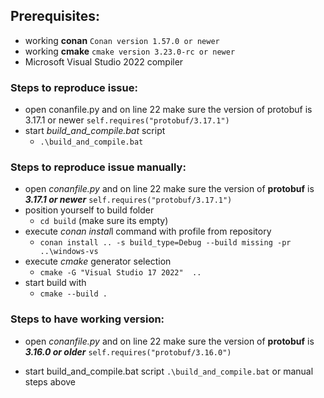 ## Prerequisites:

- working **conan** ```Conan version 1.57.0 or newer```
- working **cmake** ```cmake version 3.23.0-rc or newer```
- Microsoft Visual Studio 2022 compiler



### Steps to reproduce issue:

- open conanfile.py and on line 22 make sure the version of protobuf is 3.17.1 or newer ```self.requires("protobuf/3.17.1")```
- start *build_and_compile.bat* script
  -  ```.\build_and_compile.bat```

### Steps to reproduce issue manually:

- open *conanfile.py* and on line 22 make sure the version of **protobuf** is ***3.17.1 or newer*** ```self.requires("protobuf/3.17.1")```
- position yourself to build folder 
  - ```cd build``` (make sure its empty)
- execute *conan instal*l command with profile from repository 
  - ```conan install .. -s build_type=Debug --build missing -pr ..\windows-vs ```
- execute *cmake* generator selection 
  - ```cmake -G "Visual Studio 17 2022"  ..```
- start build with 
  - ```cmake --build .```

### Steps to have working version:

- open *conanfile.py* and on line 22 make sure the version of **protobuf** is ***3.16.0 or older*** ```self.requires("protobuf/3.16.0")```

- start build_and_compile.bat script ```.\build_and_compile.bat``` or manual steps above
